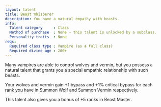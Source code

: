 ```yaml
---
layout: talent
title: Beast Whisperer
description: You have a natural empathy with beasts.
info:
  Talent category     : Class
  Method of purchase  : None - this talent is unlocked by a subclass.
  Personality traits  : None
reqs:
  Required class type : Vampire (as a full class)
  Required divine age : 200+
---
```


Many vampires are able to control wolves and vermin, but you possess a natural
talent that grants you a special empathic relationship with such beasts.

Your wolves and vermin gain +1 bypass and +1% critical bypass for each rank you
have in Summon Wolf and Summon Vermin respectively.

This talent also gives you a bonus of +5 ranks in Beast Master.
